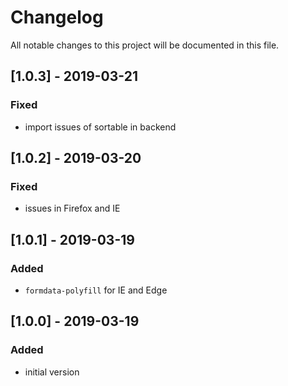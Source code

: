 # Changelog
All notable changes to this project will be documented in this file.

## [1.0.3] - 2019-03-21

### Fixed
- import issues of sortable in backend

## [1.0.2] - 2019-03-20

### Fixed
- issues in Firefox and IE

## [1.0.1] - 2019-03-19

### Added
- `formdata-polyfill` for IE and Edge

## [1.0.0] - 2019-03-19

### Added
- initial version
